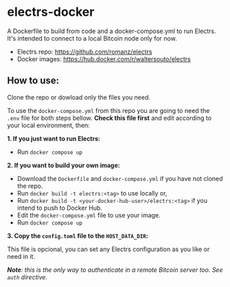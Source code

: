 # electrs-docker

A Dockerfile to build from code and a docker-compose.yml to run Electrs. It's intended to connect to a local Bitcoin node only for now.

* Electrs repo: https://github.com/romanz/electrs
* Docker images: https://hub.docker.com/r/waltersouto/electrs

## How to use:

Clone the repo or dowload only the files you need.

To use the `docker-compose.yml` from this repo you are going to need the `.env` file for both steps bellow. **Check this file first** and edit according to your local environment, then:

**1. If you just want to run Electrs:**

- Run `docker compose up`

**2. If you want to build your own image:**

- Download the `Dockerfile` and `docker-compose.yml` if you have not cloned the repo.
- Run `docker build -t electrs:<tag>` to use locally or,
- Run `docker build -t <your-docker-hub-user>/electrs:<tag>` if you intend to push to Docker Hub.
- Edit the `docker-compose.yml` file to use your image.
- Run `docker compose up`

**3. Copy the `config.toml` file to the `HOST_DATA_DIR`:**

This file is opcional, you can set any Electrs configuration as you like or need in it.

_**Note**: this is the only way to authenticate in a remote Bitcoin server too. See `auth` directive._
